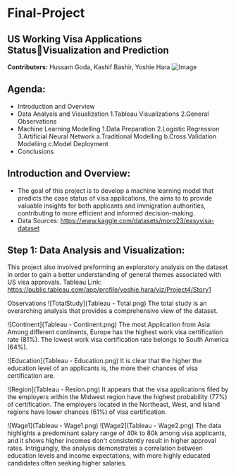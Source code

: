 # Final-Project


**US Working Visa Applications StatusVisualization and Prediction**
-
**Contributers:**  Hussam Goda, Kashif Bashir, Yoshie Hara
![Image](Approve.png)

**Agenda:** 
-
- Introduction and Overview
- Data Analysis and Visualization
  1.Tableau Visualizations
  2.General Observations
- Machine Learning Modelling
  1.Data Preparation
  2.Logistic Regression
  3.Artificial Neural Network
    a.Traditional Modelling
    b.Cross Validation Modelling
    c.Model Deployment
- Conclusions

**Introduction and Overview:**
-
- The goal of this project is to develop a machine learning model that predicts the case status of visa applications, the aims to to provide valuable insights for both applicants and immigration authorities, contributing to more efficient and informed decision-making.
- Data Sources: https://www.kaggle.com/datasets/moro23/easyvisa-dataset


**Step 1: Data Analysis and Visualization:**
-
This project also involved preforming an exploratory analysis on the dataset in order to gain a better understanding of general themes associated with US visa approvals. 
Tableau Link: https://public.tableau.com/app/profile/yoshie.hara/viz/Project4/Story1


Observations
![TotalStudy](Tableau - Total.png)
The total study is an overarching analysis that provides a comprehensive view of the dataset.

![Continent](Tableau - Continent.png)
The most Application from Asia
Among different continents, Europe has the highest work visa certification rate (81%).
The lowest work visa certification rate belongs to South America (64%).

![Education](Tableau - Education.png)
It is clear that the higher the education level of an applicants is, the more their chances of visa certification are.

![Region](Tableau - Resion.png)
It appears that the visa applications filed by the employers within the Midwest region have the highest probability (77%) of certification. 
The employers located in the Northeast, West, and Island regions have lower chances (61%) of visa certification.

![Wage1](Tableau - Wage1.png)
![Wage2](Tableau - Wage2.png)
The data highlights a predominant salary range of 40k to 80k among visa applicants, and it shows higher incomes don't consistently result in higher approval rates. 
Intriguingly, the analysis demonstrates a correlation between education levels and income expectations, with more highly educated candidates often seeking higher salaries. 


